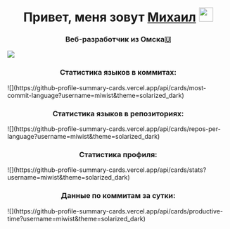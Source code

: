 <h1 align="center">Привет, меня зовут <a href="https://t.me/miwist">Михаил</a> 
<img src="https://github.com/blackcater/blackcater/raw/main/images/Hi.gif" height="32"/></h1>
<h3 align="center">Веб-разработчик из Омска🇺</h3>



![](https://github-profile-summary-cards.vercel.app/api/cards/profile-details?username=miwist&theme=solarized_dark)

<h3 align="center">Статистика языков в коммитах:</h3>
![](https://github-profile-summary-cards.vercel.app/api/cards/most-commit-language?username=miwist&theme=solarized_dark)

<h3 align="center">Статистика языков в репозиториях:</h3>
![](https://github-profile-summary-cards.vercel.app/api/cards/repos-per-language?username=miwist&theme=solarized_dark)

<h3 align="center">Статистика профиля:</h3>
![](https://github-profile-summary-cards.vercel.app/api/cards/stats?username=miwist&theme=solarized_dark)

<h3 align="center">Данные по коммитам за сутки:</h3>
![](https://github-profile-summary-cards.vercel.app/api/cards/productive-time?username=miwist&theme=solarized_dark)
<!--
**Miwist/Miwist** is a ✨ _special_ ✨ repository because its `README.md` (this file) appears on your GitHub profile.

Here are some ideas to get you started:

- 🔭 I’m currently working on ...
- 🌱 I’m currently learning ...
- 👯 I’m looking to collaborate on ...
- 🤔 I’m looking for help with ...
- 💬 Ask me about ...
- 📫 How to reach me: ...
- 😄 Pronouns: ...
- ⚡ Fun fact: ...
-->
